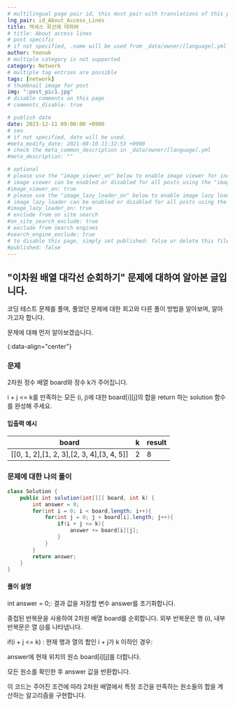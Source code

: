 ```yaml
---
# multilingual page pair id, this must pair with translations of this page. (This name must be unique)
lng_pair: id_About_Access_Lines
title: 엑세스 회선에 대하여
# title: About access lines
# post specific
# if not specified, .name will be used from _data/owner/[language].yml
author: Yeonuk
# multiple category is not supported
category: Network
# multiple tag entries are possible
tags: [network]
# thumbnail image for post
img: ":post_pic1.jpg"
# disable comments on this page
# comments_disable: true

# publish date
date: 2023-12-11 09:00:00 +0900
# seo
# if not specified, date will be used.
#meta_modify_date: 2021-08-10 11:32:53 +0900
# check the meta_common_description in _data/owner/[language].yml
#meta_description: ""

# optional
# please use the "image_viewer_on" below to enable image viewer for individual pages or posts (_posts/ or [language]/_posts folders).
# image viewer can be enabled or disabled for all posts using the "image_viewer_posts: true" setting in _data/conf/main.yml.
#image_viewer_on: true
# please use the "image_lazy_loader_on" below to enable image lazy loader for individual pages or posts (_posts/ or [language]/_posts folders).
# image lazy loader can be enabled or disabled for all posts using the "image_lazy_loader_posts: true" setting in _data/conf/main.yml.
#image_lazy_loader_on: true
# exclude from on site search
#on_site_search_exclude: true
# exclude from search engines
#search_engine_exclude: true
# to disable this page, simply set published: false or delete this file
#published: false
---
```


<!-- outline-start -->

## "이차원 배열 대각선 순회하기" 문제에 대하여 알아본 글입니다.

코딩 테스트 문제를 풀며, 풀었던 문제에 대한 회고와 다른 풀이 방법을 알아보며, 알아가고자 합니다.

문제에 대해 먼저 알아보겠습니다.

{:data-align="center"}

<!-- outline-end -->

### 문제

2차원 정수 배열 board와 정수 k가 주어집니다.

i + j <= k를 만족하는 모든 (i, j)에 대한 board[i][j]의 합을 return 하는 solution 함수를 완성해 주세요.

#### 입출력 예시

| board                                     | k   | result |
| ----------------------------------------- | --- | ------ |
| [[0, 1, 2],[1, 2, 3],[2, 3, 4],[3, 4, 5]] | 2   | 8      |

### 문제에 대한 나의 풀이

```java
class Solution {
    public int solution(int[][] board, int k) {
        int answer = 0;
        for(int i = 0; i < board.length; i++){
            for(int j = 0; j < board[i].length; j++){
                if(i + j <= k){
                    answer += board[i][j];
                }
            }
        }
        return answer;
    }
}

```

#### 풀이 설명

int answer = 0;: 결과 값을 저장할 변수 answer를 초기화합니다.

중첩된 반복문을 사용하여 2차원 배열 board를 순회합니다. 외부 반복문은 행 (i), 내부 반복문은 열 (j)를 나타냅니다.

if(i + j <= k) : 현재 행과 열의 합인 i + j가 k 이하인 경우:

answer에 현재 위치의 원소 board[i][j]를 더합니다.

모든 원소를 확인한 후 answer 값을 반환합니다.

이 코드는 주어진 조건에 따라 2차원 배열에서 특정 조건을 만족하는 원소들의 합을 계산하는 알고리즘을 구현합니다.
